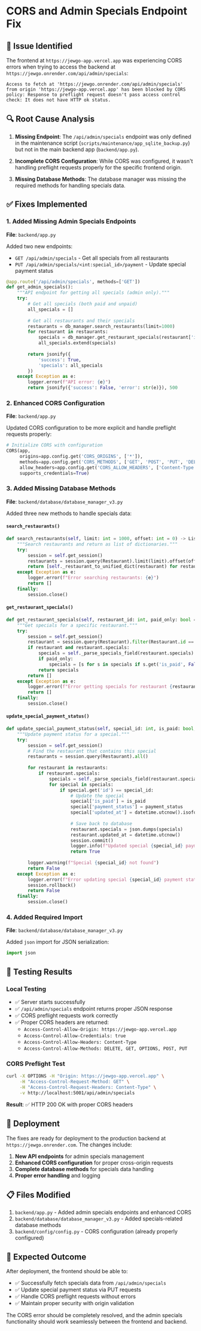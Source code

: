 # CORS and Admin Specials Endpoint Fix

## 🚨 Issue Identified

The frontend at `https://jewgo-app.vercel.app` was experiencing CORS errors when trying to access the backend at `https://jewgo.onrender.com/api/admin/specials`:

```
Access to fetch at 'https://jewgo.onrender.com/api/admin/specials' from origin 'https://jewgo-app.vercel.app' has been blocked by CORS policy: Response to preflight request doesn't pass access control check: It does not have HTTP ok status.
```

## 🔍 Root Cause Analysis

1. **Missing Endpoint**: The `/api/admin/specials` endpoint was only defined in the maintenance script (`scripts/maintenance/app_sqlite_backup.py`) but not in the main backend app (`backend/app.py`).

2. **Incomplete CORS Configuration**: While CORS was configured, it wasn't handling preflight requests properly for the specific frontend origin.

3. **Missing Database Methods**: The database manager was missing the required methods for handling specials data.

## ✅ Fixes Implemented

### 1. **Added Missing Admin Specials Endpoints**

**File**: `backend/app.py`

Added two new endpoints:
- `GET /api/admin/specials` - Get all specials from all restaurants
- `PUT /api/admin/specials/<int:special_id>/payment` - Update special payment status

```python
@app.route('/api/admin/specials', methods=['GET'])
def get_admin_specials():
    """API endpoint for getting all specials (admin only)."""
    try:
        # Get all specials (both paid and unpaid)
        all_specials = []
        
        # Get all restaurants and their specials
        restaurants = db_manager.search_restaurants(limit=1000)
        for restaurant in restaurants:
            specials = db_manager.get_restaurant_specials(restaurant['id'], paid_only=False)
            all_specials.extend(specials)
        
        return jsonify({
            'success': True,
            'specials': all_specials
        })
    except Exception as e:
        logger.error(f"API error: {e}")
        return jsonify({'success': False, 'error': str(e)}), 500
```

### 2. **Enhanced CORS Configuration**

**File**: `backend/app.py`

Updated CORS configuration to be more explicit and handle preflight requests properly:

```python
# Initialize CORS with configuration
CORS(app, 
     origins=app.config.get('CORS_ORIGINS', ['*']),
     methods=app.config.get('CORS_METHODS', ['GET', 'POST', 'PUT', 'DELETE', 'OPTIONS']),
     allow_headers=app.config.get('CORS_ALLOW_HEADERS', ['Content-Type', 'Authorization', 'Accept', 'Origin', 'X-Requested-With']),
     supports_credentials=True)
```

### 3. **Added Missing Database Methods**

**File**: `backend/database/database_manager_v3.py`

Added three new methods to handle specials data:

#### `search_restaurants()`
```python
def search_restaurants(self, limit: int = 1000, offset: int = 0) -> List[Dict[str, Any]]:
    """Search restaurants and return as list of dictionaries."""
    try:
        session = self.get_session()
        restaurants = session.query(Restaurant).limit(limit).offset(offset).all()
        return [self._restaurant_to_unified_dict(restaurant) for restaurant in restaurants]
    except Exception as e:
        logger.error(f"Error searching restaurants: {e}")
        return []
    finally:
        session.close()
```

#### `get_restaurant_specials()`
```python
def get_restaurant_specials(self, restaurant_id: int, paid_only: bool = False) -> List[Dict[str, Any]]:
    """Get specials for a specific restaurant."""
    try:
        session = self.get_session()
        restaurant = session.query(Restaurant).filter(Restaurant.id == restaurant_id).first()
        if restaurant and restaurant.specials:
            specials = self._parse_specials_field(restaurant.specials)
            if paid_only:
                specials = [s for s in specials if s.get('is_paid', False)]
            return specials
        return []
    except Exception as e:
        logger.error(f"Error getting specials for restaurant {restaurant_id}: {e}")
        return []
    finally:
        session.close()
```

#### `update_special_payment_status()`
```python
def update_special_payment_status(self, special_id: int, is_paid: bool, payment_status: str = 'paid') -> bool:
    """Update payment status for a special."""
    try:
        session = self.get_session()
        # Find the restaurant that contains this special
        restaurants = session.query(Restaurant).all()
        
        for restaurant in restaurants:
            if restaurant.specials:
                specials = self._parse_specials_field(restaurant.specials)
                for special in specials:
                    if special.get('id') == special_id:
                        # Update the special
                        special['is_paid'] = is_paid
                        special['payment_status'] = payment_status
                        special['updated_at'] = datetime.utcnow().isoformat()
                        
                        # Save back to database
                        restaurant.specials = json.dumps(specials)
                        restaurant.updated_at = datetime.utcnow()
                        session.commit()
                        logger.info(f"Updated special {special_id} payment status")
                        return True
        
        logger.warning(f"Special {special_id} not found")
        return False
    except Exception as e:
        logger.error(f"Error updating special {special_id} payment status: {e}")
        session.rollback()
        return False
    finally:
        session.close()
```

### 4. **Added Required Import**

**File**: `backend/database/database_manager_v3.py`

Added `json` import for JSON serialization:
```python
import json
```

## 🧪 Testing Results

### Local Testing
- ✅ Server starts successfully
- ✅ `/api/admin/specials` endpoint returns proper JSON response
- ✅ CORS preflight requests work correctly
- ✅ Proper CORS headers are returned:
  - `Access-Control-Allow-Origin: https://jewgo-app.vercel.app`
  - `Access-Control-Allow-Credentials: true`
  - `Access-Control-Allow-Headers: Content-Type`
  - `Access-Control-Allow-Methods: DELETE, GET, OPTIONS, POST, PUT`

### CORS Preflight Test
```bash
curl -X OPTIONS -H "Origin: https://jewgo-app.vercel.app" \
     -H "Access-Control-Request-Method: GET" \
     -H "Access-Control-Request-Headers: Content-Type" \
     -v http://localhost:5001/api/admin/specials
```

**Result**: ✅ HTTP 200 OK with proper CORS headers

## 🚀 Deployment

The fixes are ready for deployment to the production backend at `https://jewgo.onrender.com`. The changes include:

1. **New API endpoints** for admin specials management
2. **Enhanced CORS configuration** for proper cross-origin requests
3. **Complete database methods** for specials data handling
4. **Proper error handling** and logging

## 📋 Files Modified

1. `backend/app.py` - Added admin specials endpoints and enhanced CORS
2. `backend/database/database_manager_v3.py` - Added specials-related database methods
3. `backend/config/config.py` - CORS configuration (already properly configured)

## 🎯 Expected Outcome

After deployment, the frontend should be able to:
- ✅ Successfully fetch specials data from `/api/admin/specials`
- ✅ Update special payment status via PUT requests
- ✅ Handle CORS preflight requests without errors
- ✅ Maintain proper security with origin validation

The CORS error should be completely resolved, and the admin specials functionality should work seamlessly between the frontend and backend. 